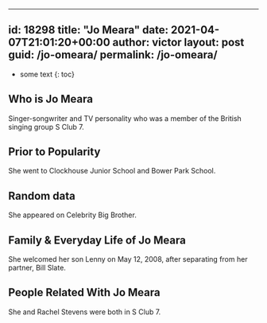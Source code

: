  ---
id: 18298
title: "Jo Meara"
date: 2021-04-07T21:01:20+00:00
author: victor
layout: post
guid: /jo-omeara/
permalink: /jo-omeara/
---

* some text
{: toc}

## Who is Jo Meara

Singer-songwriter and TV personality who was a member of the British singing group S Club 7.

## Prior to Popularity

She went to Clockhouse Junior School and Bower Park School.

## Random data

She appeared on Celebrity Big Brother.

## Family & Everyday Life of Jo Meara

She welcomed her son Lenny on May 12, 2008, after separating from her partner, Bill Slate.

## People Related With Jo Meara

She and Rachel Stevens were both in S Club 7.
 